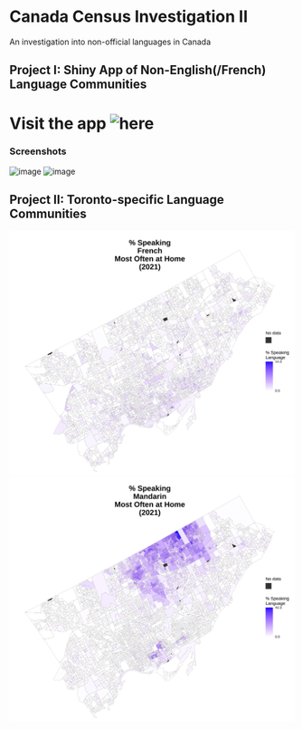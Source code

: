 # Canada Census Investigation II
An investigation into non-official languages in Canada

## Project I: Shiny App of Non-English(/French) Language Communities 
# Visit the app ![here](https://dgrantstats.shinyapps.io/CanadaCensusIILanguage/)

### Screenshots
![image](https://user-images.githubusercontent.com/56042923/188541690-12668b18-d5ea-4ada-a72e-9e59a44d04df.png)
![image](https://user-images.githubusercontent.com/56042923/188541876-2aa3b020-9d18-4217-ab03-c09c822edd31.png)

## Project II: Toronto-specific Language Communities
![](./ExampleTorontoMaps/French.svg)
![](./ExampleTorontoMaps/Mandarin.svg)


          
       
